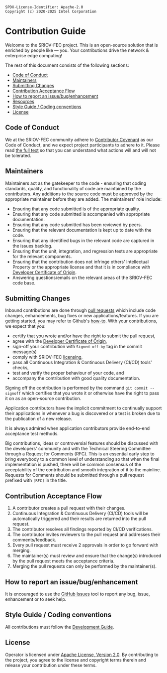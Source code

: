 ```text
SPDX-License-Identifier: Apache-2.0
Copyright (c) 2020-2025 Intel Corporation
```
<!-- omit in toc -->
# Contribution Guide
Welcome to the SRIOV-FEC project. This is an open-source solution that is enriched by people like — you. Your contributions drive the network & enterprise edge computing!

The rest of this document consists of the following sections:

- [Code of Conduct](#code-of-conduct)
- [Maintainers](#maintainers)
- [Submitting Changes](#submitting-changes)
- [Contribution Acceptance Flow](#contribution-acceptance-flow)
- [How to report an issue/bug/enhancement](#how-to-report-an-issuebugenhancement)
- [Resources](#resources)
- [Style Guide / Coding conventions](#style-guide--coding-conventions)
- [License](#license)

## Code of Conduct
We at the SRIOV-FEC community adhere to [Contributor Covenant](https://www.contributor-covenant.org/) as our Code of Conduct, and we expect project participants to adhere to it. Please read [the full text](CODE_OF_CONDUCT.md) so that you can understand what actions will and will not be tolerated.

## Maintainers
Maintainers act as the gatekeeper to the code - ensuring that coding standards, quality, and functionality of code are maintained by the contributors. Any additions to the source code must be approved by the appropriate maintainer before they are added. The maintainers' role include:

* Ensuring that any code submitted is of the appropriate quality.
* Ensuring that any code submitted is accompanied with appropriate documentation.
* Ensuring that any code submitted has been reviewed by peers.
* Ensuring that the relevant documentation is kept up to date with the code.
* Ensuring that any identified bugs in the relevant code are captured in the issues backlog.
* Ensuring that the unit, integration, and regression tests are appropriate for the relevant components.
* Ensuring that the contribution does not infringe others' Intellectual Property or the appropriate license and that it is in compliance with [Developer Certificate of Origin](http://developercertificate.org/).
* Answering questions/emails on the relevant areas of the SRIOV-FEC code base.

## Submitting Changes
Inbound contributions are done through [pull requests](https://github.com/intel/sriov-fec-operator/pulls) which include code changes, enhancements, bug fixes or new applications/features. If you are getting started, you may refer to Github's [how-to](https://help.github.com/articles/using-pull-requests/). With your contributions, we expect that you:

* certify that you wrote and/or have the right to submit the pull request,
* agree with the [Developer Certificate of Origin](http://developercertificate.org/),
* sign-off your contribution with `Signed-off-by` tag in the commit message(s)
* comply with SRIOV-FEC [licensing](#license),
* pass all Continuous Integration & Continuous Delivery (CI/CD) tools' checks,
* test and verify the proper behaviour of your code, and
* accompany the contribution with good quality documentation.

Signing off the contribution is performed by the command `git commit --signoff` which certifies that you wrote it or otherwise have the right to pass it on as an open-source contribution.

Application contributors have the implicit commitment to continually support their applications in whenever a bug is discovered or a test is broken due to the publication of a new release.

It is always admired when application contributors provide end-to-end acceptance test methods.

Big contributions, ideas or controversial features should be discussed with the developers' community and with the Technical Steering Committee through a Request for Comments (RFC). This is an essential early step to bring everybody to a common level of understanding so that when the final implementation is pushed, there will be common consensus of the acceptability of the contribution and smooth integration of it to the mainline. Requests for Comments should be submitted through a pull request prefixed with `[RFC]` in the title.

## Contribution Acceptance Flow
1. A contributor creates a pull request with their changes.
2. Continuous Integration & Continuous Delivery (CI/CD) tools will be automatically triggered and their results are returned into the pull request.
3. The contributor resolves all findings reported by CI/CD verifications.
4. The contributor invites reviewers to the pull request and addresses their comments/feedback.
5. Every pull request must receive 2 approvals in order to go forward with merging.
6. The maintainer(s) must review and ensure that the change(s) introduced by the pull request meets the acceptance criteria.
6. Merging the pull requests can only be performed by the maintainer(s).

## How to report an issue/bug/enhancement
It is encouraged to use the [GitHub Issues](https://github.com/intel/sriov-fec-operator/issues) tool to report any bug, issue, enhancement or to seek help.

## Style Guide / Coding conventions
All contributions must follow the [Development Guide](DEVELOPING.md).

## License
Operator is licensed under [Apache License, Version 2.0](LICENSE). By contributing to the project, you agree to the license and copyright terms therein and release your contribution under these terms.
